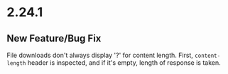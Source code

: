 # 2.24.1

## New Feature/Bug Fix

File downloads don't always display '?' for content length. First, `content-length` header is inspected, and if it's empty, length of response is taken.
